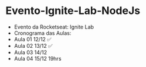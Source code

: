 # Evento-Ignite-Lab-NodeJs
- Evento da Rocketseat: Ignite Lab
- Cronograma das Aulas: 
- Aula 01 12/12 ✅ 
- Aula 02 13/12 ✅ 
- Aula 03 14/12 
- Aula 04 15/12 19hrs
